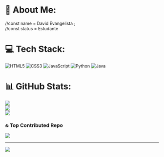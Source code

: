 # 💫 About Me:
//const name = David Evangelista ;
<br>
//const status = Estudante


# 💻 Tech Stack:
![HTML5](https://img.shields.io/badge/html5-%23E34F26.svg?style=for-the-badge&logo=html5&logoColor=white) ![CSS3](https://img.shields.io/badge/css3-%231572B6.svg?style=for-the-badge&logo=css3&logoColor=white) ![JavaScript](https://img.shields.io/badge/javascript-%23323330.svg?style=for-the-badge&logo=javascript&logoColor=%23F7DF1E) ![Python](https://img.shields.io/badge/python-3670A0?style=for-the-badge&logo=python&logoColor=ffdd54) ![Java](https://img.shields.io/badge/java-%23ED8B00.svg?style=for-the-badge&logo=java&logoColor=white)
# 📊 GitHub Stats:
![](https://github-readme-stats.vercel.app/api?username=DavidEvangelist4&theme=vision-friendly-dark&hide_border=false&include_all_commits=false&count_private=false)<br/>
![](https://github-readme-streak-stats.herokuapp.com/?user=DavidEvangelist4&theme=vision-friendly-dark&hide_border=false)<br/>
![](https://github-readme-stats.vercel.app/api/top-langs/?username=DavidEvangelist4&theme=vision-friendly-dark&hide_border=false&include_all_commits=false&count_private=false&layout=compact)

### 🔝 Top Contributed Repo
![](https://github-contributor-stats.vercel.app/api?username=DavidEvangelist4&limit=5&theme=dracula&combine_all_yearly_contributions=true)

---
[![](https://visitcount.itsvg.in/api?id=DavidEvangelist4&icon=0&color=0)](https://visitcount.itsvg.in)

<!-- Proudly created with GPRM ( https://gprm.itsvg.in ) -->
